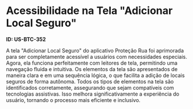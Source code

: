 # Acessibilidade na Tela "Adicionar Local Seguro"

**ID: US-BTC-352**

A tela "Adicionar Local Seguro" do aplicativo Proteção Rua foi aprimorada para ser completamente acessível a usuários com necessidades especiais. Agora, ela funciona perfeitamente com leitores de tela, permitindo uma navegação fluida e intuitiva. Os elementos da tela são apresentados de maneira clara e em uma sequência lógica, o que facilita a adição de locais seguros de forma autônoma. Todos os tipos de elementos na tela são identificados corretamente, assegurando que sejam compatíveis com tecnologias assistivas. Isso melhora significativamente a experiência do usuário, tornando o processo mais eficiente e inclusivo.